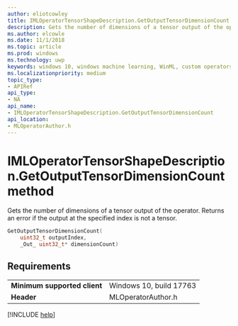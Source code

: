 ```yaml
---
author: eliotcowley
title: IMLOperatorTensorShapeDescription.GetOutputTensorDimensionCount method
description: Gets the number of dimensions of a tensor output of the operator.
ms.author: elcowle
ms.date: 11/1/2018
ms.topic: article
ms.prod: windows
ms.technology: uwp
keywords: windows 10, windows machine learning, WinML, custom operators, GetOutputTensorDimensionCount
ms.localizationpriority: medium
topic_type:
- APIRef
api_type:
- NA
api_name:
- IMLOperatorTensorShapeDescription.GetOutputTensorDimensionCount
api_location:
- MLOperatorAuthor.h
---
```


# IMLOperatorTensorShapeDescription.GetOutputTensorDimensionCount method

Gets the number of dimensions of a tensor output of the operator. Returns an error if the output at the specified index is not a tensor.

```cpp
GetOutputTensorDimensionCount(
    uint32_t outputIndex, 
    _Out_ uint32_t* dimensionCount)
```

## Requirements

| | |
|-|-|
| **Minimum supported client** | Windows 10, build 17763 |
| **Header** | MLOperatorAuthor.h |

[!INCLUDE [help](../includes/get-help.md)]
